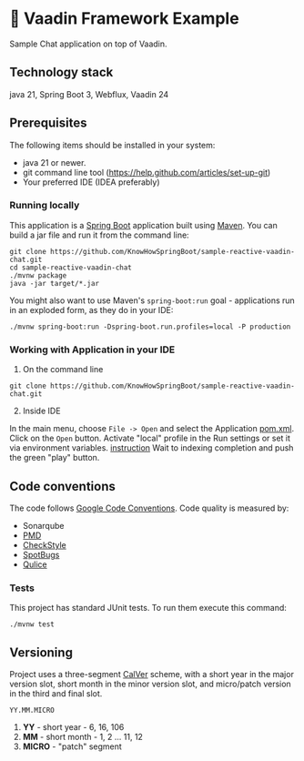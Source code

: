 # 🚀 Vaadin Framework Example

Sample Chat application on top of Vaadin.

## Technology stack

java 21, Spring Boot 3, Webflux, Vaadin 24

## Prerequisites

The following items should be installed in your system:

- java 21 or newer.
- git command line tool (https://help.github.com/articles/set-up-git)
- Your preferred IDE (IDEA preferably)

### Running locally

This application is a [Spring Boot](https://spring.io/guides/gs/spring-boot) application built
using [Maven](https://spring.io/guides/gs/maven/). You can build a jar file and run it from the command line:

```
git clone https://github.com/KnowHowSpringBoot/sample-reactive-vaadin-chat.git
cd sample-reactive-vaadin-chat
./mvnw package
java -jar target/*.jar
```

You might also want to use Maven's `spring-boot:run` goal - applications run in an exploded form, as they do in your IDE:

```
./mvnw spring-boot:run -Dspring-boot.run.profiles=local -P production
```

### Working with Application in your IDE

1. On the command line

```
git clone https://github.com/KnowHowSpringBoot/sample-reactive-vaadin-chat.git
```

2. Inside IDE

In the main menu, choose `File -> Open` and select the Application [pom.xml](pom.xml). Click on the `Open` button.
Activate "local" profile in the Run settings or set it via environment
variables. [instruction](https://stackoverflow.com/questions/38520638/how-to-set-spring-profile-from-system-variable)
Wait to indexing completion and push the green "play" button.

## Code conventions

The code follows [Google Code Conventions](https://google.github.io/styleguide/javaguide.html). Code
quality is measured by:

- Sonarqube
- [PMD](https://pmd.github.io/)
- [CheckStyle](https://checkstyle.sourceforge.io/)
- [SpotBugs](https://spotbugs.github.io/)
- [Qulice](https://www.qulice.com/)

### Tests

This project has standard JUnit tests. To run them execute this command:

```text
./mvnw test
```

## Versioning

Project uses a three-segment [CalVer](https://calver.org/) scheme, with a short year in the major version slot, short month in the minor version slot, and micro/patch version in the third
and final slot.

```
YY.MM.MICRO
```

1. **YY** - short year - 6, 16, 106
1. **MM** - short month - 1, 2 ... 11, 12
1. **MICRO** - "patch" segment
